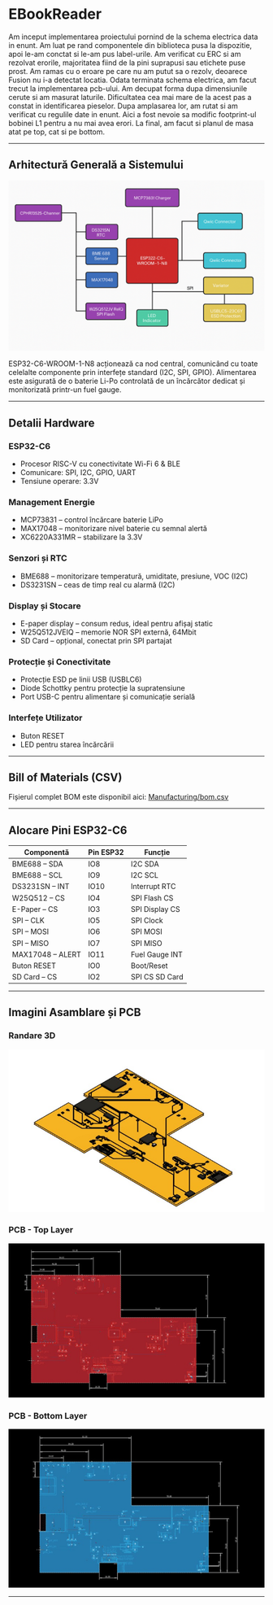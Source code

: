 # EBookReader

Am inceput implementarea proiectului pornind de la schema electrica data in enunt. Am luat pe rand componentele din biblioteca pusa la dispozitie, apoi le-am conctat si le-am pus label-urile. Am verificat cu ERC si am rezolvat erorile, majoritatea fiind de la pini suprapusi sau etichete puse prost. Am ramas cu o eroare pe care nu am putut sa o rezolv, deoarece Fusion nu i-a detectat locatia. Odata terminata schema electrica, am facut trecut la implementarea pcb-ului. Am decupat forma dupa dimensiunile cerute si am masurat laturile. Dificultatea cea mai mare de la acest pas a constat in identificarea pieselor. Dupa amplasarea lor, am rutat si am verificat cu regulile date in enunt. Aici a fost nevoie sa modific footprint-ul bobinei L1 pentru a nu mai avea erori. La final, am facut si planul de masa atat pe top, cat si pe bottom.

---

## Arhitectură Generală a Sistemului

![Diagrama Bloc](Images/diagrama.png)

ESP32-C6-WROOM-1-N8 acționează ca nod central, comunicând cu toate celelalte componente prin interfețe standard (I2C, SPI, GPIO). Alimentarea este asigurată de o baterie Li-Po controlată de un încărcător dedicat și monitorizată printr-un fuel gauge.

---

## Detalii Hardware

### ESP32-C6
- Procesor RISC-V cu conectivitate Wi-Fi 6 & BLE
- Comunicare: SPI, I2C, GPIO, UART
- Tensiune operare: 3.3V

### Management Energie
- MCP73831 – control încărcare baterie LiPo
- MAX17048 – monitorizare nivel baterie cu semnal alertă
- XC6220A331MR – stabilizare la 3.3V

### Senzori și RTC
- BME688 – monitorizare temperatură, umiditate, presiune, VOC (I2C)
- DS3231SN – ceas de timp real cu alarmă (I2C)

### Display și Stocare
- E-paper display – consum redus, ideal pentru afișaj static
- W25Q512JVEIQ – memorie NOR SPI externă, 64Mbit
- SD Card – opțional, conectat prin SPI partajat

### Protecție și Conectivitate
- Protecție ESD pe linii USB (USBLC6)
- Diode Schottky pentru protecție la supratensiune
- Port USB-C pentru alimentare și comunicație serială

### Interfețe Utilizator
- Buton RESET
- LED pentru starea încărcării

---

## Bill of Materials (CSV)

Fișierul complet BOM este disponibil aici: [Manufacturing/bom.csv](../Manufacturing/bom.csv)

---

## Alocare Pini ESP32-C6

| Componentă        | Pin ESP32 | Funcție        |
|------------------|-----------|----------------|
| BME688 – SDA     | IO8       | I2C SDA        |
| BME688 – SCL     | IO9       | I2C SCL        |
| DS3231SN – INT   | IO10      | Interrupt RTC  |
| W25Q512 – CS     | IO4       | SPI Flash CS   |
| E-Paper – CS     | IO3       | SPI Display CS |
| SPI – CLK        | IO5       | SPI Clock      |
| SPI – MOSI       | IO6       | SPI MOSI       |
| SPI – MISO       | IO7       | SPI MISO       |
| MAX17048 – ALERT | IO11      | Fuel Gauge INT |
| Buton RESET      | IO0       | Boot/Reset     |
| SD Card – CS     | IO2       | SPI CS SD Card |

---
## Imagini Asamblare și PCB

### Randare 3D
![Randare 3D](Images/3d.jpeg)

### PCB - Top Layer
![PCB Top](Images/pcb_top.jpeg)

### PCB - Bottom Layer
![PCB Bottom](Images/pcb_bottom.jpeg)

---
